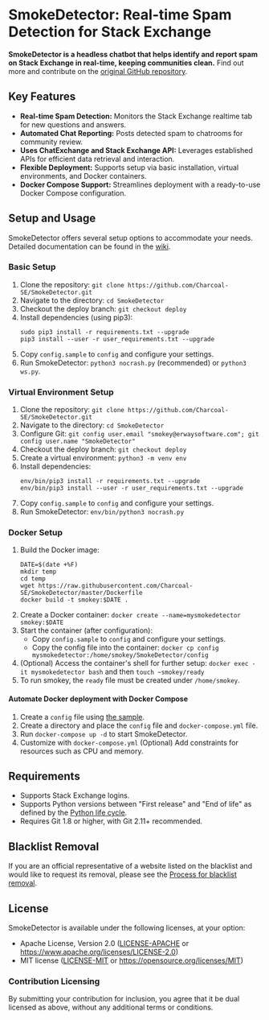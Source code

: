 # SmokeDetector: Real-time Spam Detection for Stack Exchange

**SmokeDetector is a headless chatbot that helps identify and report spam on Stack Exchange in real-time, keeping communities clean.** Find out more and contribute on the [original GitHub repository](https://github.com/Charcoal-SE/SmokeDetector).

## Key Features

*   **Real-time Spam Detection:** Monitors the Stack Exchange realtime tab for new questions and answers.
*   **Automated Chat Reporting:** Posts detected spam to chatrooms for community review.
*   **Uses ChatExchange and Stack Exchange API:** Leverages established APIs for efficient data retrieval and interaction.
*   **Flexible Deployment:** Supports setup via basic installation, virtual environments, and Docker containers.
*   **Docker Compose Support:** Streamlines deployment with a ready-to-use Docker Compose configuration.

## Setup and Usage

SmokeDetector offers several setup options to accommodate your needs. Detailed documentation can be found in the [wiki](https://charcoal-se.org/smokey).

### Basic Setup

1.  Clone the repository: `git clone https://github.com/Charcoal-SE/SmokeDetector.git`
2.  Navigate to the directory: `cd SmokeDetector`
3.  Checkout the deploy branch: `git checkout deploy`
4.  Install dependencies (using pip3):
    ```shell
    sudo pip3 install -r requirements.txt --upgrade
    pip3 install --user -r user_requirements.txt --upgrade
    ```
5.  Copy `config.sample` to `config` and configure your settings.
6.  Run SmokeDetector: `python3 nocrash.py` (recommended) or `python3 ws.py`.

### Virtual Environment Setup

1.  Clone the repository: `git clone https://github.com/Charcoal-SE/SmokeDetector.git`
2.  Navigate to the directory: `cd SmokeDetector`
3.  Configure Git: `git config user.email "smokey@erwaysoftware.com"; git config user.name "SmokeDetector"`
4.  Checkout the deploy branch: `git checkout deploy`
5.  Create a virtual environment: `python3 -m venv env`
6.  Install dependencies:
    ```shell
    env/bin/pip3 install -r requirements.txt --upgrade
    env/bin/pip3 install --user -r user_requirements.txt --upgrade
    ```
7.  Copy `config.sample` to `config` and configure your settings.
8.  Run SmokeDetector: `env/bin/python3 nocrash.py`

### Docker Setup

1.  Build the Docker image:
    ```shell
    DATE=$(date +%F)
    mkdir temp
    cd temp
    wget https://raw.githubusercontent.com/Charcoal-SE/SmokeDetector/master/Dockerfile
    docker build -t smokey:$DATE .
    ```
2.  Create a Docker container: `docker create --name=mysmokedetector smokey:$DATE`
3.  Start the container (after configuration):
    *   Copy `config.sample` to `config` and configure your settings.
    *   Copy the config file into the container: `docker cp config mysmokedetector:/home/smokey/SmokeDetector/config`
4.  (Optional) Access the container's shell for further setup: `docker exec -it mysmokedetector bash` and then `touch ~smokey/ready`
5.  To run smokey, the `ready` file must be created under `/home/smokey`.

#### Automate Docker deployment with Docker Compose

1.  Create a `config` file using [the sample](config.sample).
2.  Create a directory and place the `config` file and `docker-compose.yml` file.
3.  Run `docker-compose up -d` to start SmokeDetector.
4.  Customize with `docker-compose.yml` (Optional) Add constraints for resources such as CPU and memory.

## Requirements

*   Supports Stack Exchange logins.
*   Supports Python versions between "First release" and "End of life" as defined by the [Python life cycle](https://devguide.python.org/versions/).
*   Requires Git 1.8 or higher, with Git 2.11+ recommended.

## Blacklist Removal

If you are an official representative of a website listed on the blacklist and would like to request its removal, please see the [Process for blacklist removal](https://charcoal-se.org/smokey/Process-for-blacklist-removal).

## License

SmokeDetector is available under the following licenses, at your option:

*   Apache License, Version 2.0 ([LICENSE-APACHE](LICENSE-APACHE) or <https://www.apache.org/licenses/LICENSE-2.0>)
*   MIT license ([LICENSE-MIT](LICENSE-MIT) or <https://opensource.org/licenses/MIT>)

### Contribution Licensing

By submitting your contribution for inclusion, you agree that it be dual licensed as above, without any additional terms or conditions.